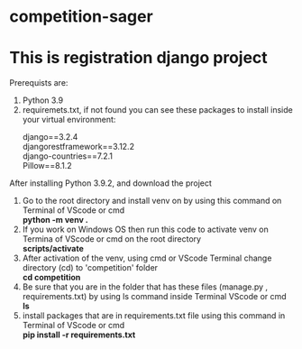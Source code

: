 # competition-sager

<h1> This is registration django project </h1>
<p> Prerequists are: </p>
<ol>
 <li> Python 3.9 </li>
 <li> requiremets.txt, if not found you can see these packages to install inside your virtual environment:</li>
 <p> 
     django==3.2.4
  <br>
     djangorestframework==3.12.2
  <br>
     django-countries==7.2.1
  <br>
     Pillow==8.1.2 
  <br>
 <p>
</ol>

<p> After installing Python 3.9.2, and download the project </p>
<ol>
 <li> Go to the root directory and install venv on by using this command on Terminal of VScode or cmd 
  <br>
  <strong >python -m venv . </strong> 
 </li>
 <li> If you work on Windows OS then run this code to activate venv on Termina of VScode or cmd on the root directory
  <br>
  <strong >scripts/activate</strong> 
 </li>
  <li> After activation of the venv, using cmd or VScode Terminal change directory (cd) to 'competition' folder
  <br>
  <strong >cd competition</strong> 
 </li>
   <li> Be sure that you are in the folder that has these files (manage.py , requirements.txt) by using ls command inside Terminal VScode or cmd
  <br>
  <strong >ls</strong> 
 </li>
    <li> install packages that are in requirements.txt file using this command in Terminal of VScode or cmd
  <br>
  <strong >pip install -r requirements.txt</strong> 
 </li>
 </ol>
